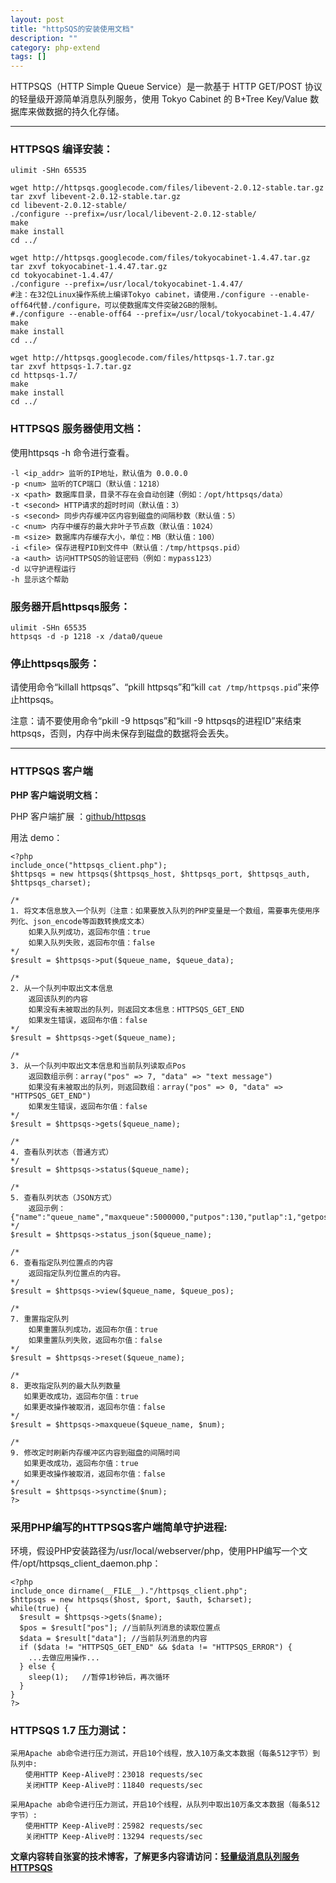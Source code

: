 ```yaml
---
layout: post
title: "httpSQS的安装使用文档"
description: ""
category: php-extend
tags: []
---
```


HTTPSQS（HTTP Simple Queue Service）是一款基于 HTTP GET/POST 协议的轻量级开源简单消息队列服务，使用 Tokyo Cabinet 的 B+Tree Key/Value 数据库来做数据的持久化存储。

---

### HTTPSQS 编译安装：

```
ulimit -SHn 65535

wget http://httpsqs.googlecode.com/files/libevent-2.0.12-stable.tar.gz
tar zxvf libevent-2.0.12-stable.tar.gz
cd libevent-2.0.12-stable/
./configure --prefix=/usr/local/libevent-2.0.12-stable/
make
make install
cd ../

wget http://httpsqs.googlecode.com/files/tokyocabinet-1.4.47.tar.gz
tar zxvf tokyocabinet-1.4.47.tar.gz
cd tokyocabinet-1.4.47/
./configure --prefix=/usr/local/tokyocabinet-1.4.47/
#注：在32位Linux操作系统上编译Tokyo cabinet，请使用./configure --enable-off64代替./configure，可以使数据库文件突破2GB的限制。
#./configure --enable-off64 --prefix=/usr/local/tokyocabinet-1.4.47/
make
make install
cd ../

wget http://httpsqs.googlecode.com/files/httpsqs-1.7.tar.gz
tar zxvf httpsqs-1.7.tar.gz
cd httpsqs-1.7/
make
make install
cd ../
```

### HTTPSQS 服务器使用文档：

使用httpsqs -h 命令进行查看。

```
-l <ip_addr> 监听的IP地址，默认值为 0.0.0.0
-p <num> 监听的TCP端口（默认值：1218）
-x <path> 数据库目录，目录不存在会自动创建（例如：/opt/httpsqs/data）
-t <second> HTTP请求的超时时间（默认值：3）
-s <second> 同步内存缓冲区内容到磁盘的间隔秒数（默认值：5）
-c <num> 内存中缓存的最大非叶子节点数（默认值：1024）
-m <size> 数据库内存缓存大小，单位：MB（默认值：100）
-i <file> 保存进程PID到文件中（默认值：/tmp/httpsqs.pid）
-a <auth> 访问HTTPSQS的验证密码（例如：mypass123）
-d 以守护进程运行
-h 显示这个帮助
```

### 服务器开启httpsqs服务：

```
ulimit -SHn 65535
httpsqs -d -p 1218 -x /data0/queue
```

### 停止httpsqs服务：

请使用命令“killall httpsqs”、“pkill httpsqs”和“kill `cat /tmp/httpsqs.pid`”来停止httpsqs。

注意：请不要使用命令“pkill -9 httpsqs”和“kill -9  httpsqs的进程ID”来结束httpsqs，否则，内存中尚未保存到磁盘的数据将会丢失。

---

### HTTPSQS 客户端

**PHP 客户端说明文档：**

PHP 客户端扩展 ：[github/httpsqs](https://github.com/dnzhu/httpsqs)

用法 demo：

```
<?php  
include_once("httpsqs_client.php");   
$httpsqs = new httpsqs($httpsqs_host, $httpsqs_port, $httpsqs_auth, $httpsqs_charset);   
   
/*  
1. 将文本信息放入一个队列（注意：如果要放入队列的PHP变量是一个数组，需要事先使用序列化、json_encode等函数转换成文本） 
    如果入队列成功，返回布尔值：true  
    如果入队列失败，返回布尔值：false  
*/   
$result = $httpsqs->put($queue_name, $queue_data);   
   
/*  
2. 从一个队列中取出文本信息 
    返回该队列的内容 
    如果没有未被取出的队列，则返回文本信息：HTTPSQS_GET_END 
    如果发生错误，返回布尔值：false  
*/   
$result = $httpsqs->get($queue_name);   
  
/*  
3. 从一个队列中取出文本信息和当前队列读取点Pos 
    返回数组示例：array("pos" => 7, "data" => "text message") 
    如果没有未被取出的队列，则返回数组：array("pos" => 0, "data" => "HTTPSQS_GET_END") 
    如果发生错误，返回布尔值：false 
*/   
$result = $httpsqs->gets($queue_name);  
  
/*  
4. 查看队列状态（普通方式） 
*/   
$result = $httpsqs->status($queue_name);  
  
/*  
5. 查看队列状态（JSON方式） 
    返回示例：{"name":"queue_name","maxqueue":5000000,"putpos":130,"putlap":1,"getpos":120,"getlap":1,"unread":10} 
*/   
$result = $httpsqs->status_json($queue_name);  
   
/*  
6. 查看指定队列位置点的内容 
    返回指定队列位置点的内容。 
*/   
$result = $httpsqs->view($queue_name, $queue_pos);  
   
/*  
7. 重置指定队列 
    如果重置队列成功，返回布尔值：true  
    如果重置队列失败，返回布尔值：false  
*/   
$result = $httpsqs->reset($queue_name);  
   
/*  
8. 更改指定队列的最大队列数量 
   如果更改成功，返回布尔值：true 
   如果更改操作被取消，返回布尔值：false 
*/   
$result = $httpsqs->maxqueue($queue_name, $num);  
  
/* 
9. 修改定时刷新内存缓冲区内容到磁盘的间隔时间 
   如果更改成功，返回布尔值：true 
   如果更改操作被取消，返回布尔值：false 
*/  
$result = $httpsqs->synctime($num);  
?>  

```


### 采用PHP编写的HTTPSQS客户端简单守护进程:

环境，假设PHP安装路径为/usr/local/webserver/php，使用PHP编写一个文件/opt/httpsqs_client_daemon.php：

```
<?php  
include_once dirname(__FILE__)."/httpsqs_client.php";     
$httpsqs = new httpsqs($host, $port, $auth, $charset);  
while(true) {  
  $result = $httpsqs->gets($name);  
  $pos = $result["pos"]; //当前队列消息的读取位置点  
  $data = $result["data"]; //当前队列消息的内容  
  if ($data != "HTTPSQS_GET_END" && $data != "HTTPSQS_ERROR") {  
    ...去做应用操作...  
  } else {  
    sleep(1);   //暂停1秒钟后，再次循环  
  }  
}  
?>
```

### HTTPSQS 1.7 压力测试：

```
采用Apache ab命令进行压力测试，开启10个线程，放入10万条文本数据（每条512字节）到队列中:
　　使用HTTP Keep-Alive时：23018 requests/sec
　　关闭HTTP Keep-Alive时：11840 requests/sec

采用Apache ab命令进行压力测试，开启10个线程，从队列中取出10万条文本数据（每条512字节）:
　　使用HTTP Keep-Alive时：25982 requests/sec
　　关闭HTTP Keep-Alive时：13294 requests/sec
```

**文章内容转自张宴的技术博客，了解更多内容请访问：[轻量级消息队列服务HTTPSQS](http://blog.zyan.cc/httpsqs/)**